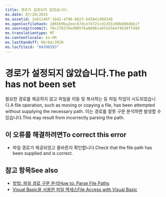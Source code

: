 ```yaml
---
title: 경로가 설정되지 않았습니다.
ms.date: 07/20/2015
ms.assetid: 2e61146f-1b42-4798-b823-bd1041d9d248
ms.openlocfilehash: 2d65b9ba2eec67dce74721cd1355190bd86dbb1f
ms.sourcegitcommit: f8c270376ed905f6a8896ce0fe25b4f4b38ff498
ms.translationtype: MT
ms.contentlocale: ko-KR
ms.lasthandoff: 06/04/2020
ms.locfileid: "84398593"
---
```

# <a name="the-path-has-not-been-set"></a><span data-ttu-id="f911e-102">경로가 설정되지 않았습니다.</span><span class="sxs-lookup"><span data-stu-id="f911e-102">The path has not been set</span></span>
<span data-ttu-id="f911e-103">필요한 경로를 제공하지 않고 파일을 이동 및 복사하는 등 파일 작업이 시도되었습니다.</span><span class="sxs-lookup"><span data-stu-id="f911e-103">A file operation, such as moving or copying a file, has been attempted without supplying the necessary path.</span></span> <span data-ttu-id="f911e-104">이는 경로를 잘못 구문 분석하면 발생할 수 있습니다.</span><span class="sxs-lookup"><span data-stu-id="f911e-104">This may result from incorrectly parsing the path.</span></span>  
  
## <a name="to-correct-this-error"></a><span data-ttu-id="f911e-105">이 오류를 해결하려면</span><span class="sxs-lookup"><span data-stu-id="f911e-105">To correct this error</span></span>  
  
- <span data-ttu-id="f911e-106">파일 경로가 제공되었고 올바른지 확인합니다.</span><span class="sxs-lookup"><span data-stu-id="f911e-106">Check that the file path has been supplied and is correct.</span></span>  
  
## <a name="see-also"></a><span data-ttu-id="f911e-107">참고 항목</span><span class="sxs-lookup"><span data-stu-id="f911e-107">See also</span></span>

- [<span data-ttu-id="f911e-108">방법: 파일 경로 구문 분석</span><span class="sxs-lookup"><span data-stu-id="f911e-108">How to: Parse File Paths</span></span>](../developing-apps/programming/drives-directories-files/how-to-parse-file-paths.md)
- [<span data-ttu-id="f911e-109">Visual Basic을 사용한 파일 액세스</span><span class="sxs-lookup"><span data-stu-id="f911e-109">File Access with Visual Basic</span></span>](../developing-apps/programming/drives-directories-files/file-access.md)
